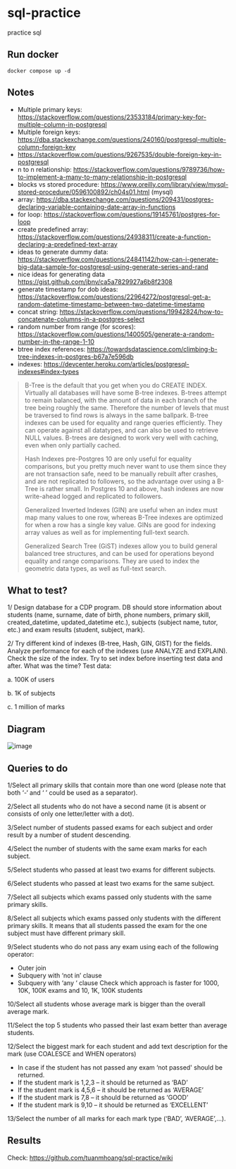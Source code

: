 # sql-practice
practice sql

## Run docker
```
docker compose up -d
```

## Notes
- Multiple primary keys: https://stackoverflow.com/questions/23533184/primary-key-for-multiple-column-in-postgresql
- Multiple foreign keys: https://dba.stackexchange.com/questions/240160/postgresql-multiple-column-foreign-key
- https://stackoverflow.com/questions/9267535/double-foreign-key-in-postgresql
- n to n relationship: https://stackoverflow.com/questions/9789736/how-to-implement-a-many-to-many-relationship-in-postgresql
- blocks vs stored procedure: https://www.oreilly.com/library/view/mysql-stored-procedure/0596100892/ch04s01.html (mysql)
- array: https://dba.stackexchange.com/questions/209431/postgres-declaring-variable-containing-date-array-in-functions
- for loop: https://stackoverflow.com/questions/19145761/postgres-for-loop
- create predefined array: https://stackoverflow.com/questions/24938311/create-a-function-declaring-a-predefined-text-array
- ideas to generate dummy data: https://stackoverflow.com/questions/24841142/how-can-i-generate-big-data-sample-for-postgresql-using-generate-series-and-rand
- nice ideas for generating data https://gist.github.com/jbnv/ca5a7829927a6b8f2308
- generate timestamp for dob ideas: https://stackoverflow.com/questions/22964272/postgresql-get-a-random-datetime-timestamp-between-two-datetime-timestamp
- concat string: https://stackoverflow.com/questions/19942824/how-to-concatenate-columns-in-a-postgres-select
- random number from range (for scores): https://stackoverflow.com/questions/1400505/generate-a-random-number-in-the-range-1-10
- btree index references: https://towardsdatascience.com/climbing-b-tree-indexes-in-postgres-b67a7e596db
- indexes: https://devcenter.heroku.com/articles/postgresql-indexes#index-types

>B-Tree is the default that you get when you do CREATE INDEX. Virtually all databases will have some B-tree indexes. B-trees attempt to remain balanced, with the amount of data in each branch of the tree being roughly the same. Therefore the number of levels that must be traversed to find rows is always in the same ballpark. B-tree indexes can be used for equality and range queries efficiently. They can operate against all datatypes, and can also be used to retrieve NULL values. B-trees are designed to work very well with caching, even when only partially cached.
>
>Hash Indexes pre-Postgres 10 are only useful for equality comparisons, but you pretty much never want to use them since they are not transaction safe, need to be manually rebuilt after crashes, and are not replicated to followers, so the advantage over using a B-Tree is rather small. In Postgres 10 and above, hash indexes are now write-ahead logged and replicated to followers.
>
>Generalized Inverted Indexes (GIN) are useful when an index must map many values to one row, whereas B-Tree indexes are optimized for when a row has a single key value. GINs are good for indexing array values as well as for implementing full-text search.
>
>Generalized Search Tree (GiST) indexes allow you to build general balanced tree structures, and can be used for operations beyond equality and range comparisons. They are used to index the geometric data types, as well as full-text search.

## What to test?

1/ Design database for a CDP program. DB should store information about students (name, surname, date of birth, phone numbers, primary skill, created_datetime, updated_datetime etc.), subjects (subject name, tutor, etc.) and exam results (student, subject, mark).

2/ Try different kind of indexes (B-tree, Hash, GIN, GIST) for the fields. Analyze performance for each of the indexes (use ANALYZE and EXPLAIN). Check the size of the index. Try to set index before inserting test data and after. What was the time? Test data:

a. 100K of users

b. 1K of subjects

c. 1 million of marks

## Diagram

![image](https://user-images.githubusercontent.com/37680968/144784019-0b2bc3b8-5ddd-4a66-8ba5-eb66a057a888.png)

## Queries to do

1/Select all primary skills that contain more than one word (please note that both ‘-‘ and ‘ ’ could be used as a separator). 

2/Select all students who do not have a second name (it is absent or consists of only one letter/letter with a dot). 

3/Select number of students passed exams for each subject and order result by a number of student descending. 

4/Select the number of students with the same exam marks for each subject. 

5/Select students who passed at least two exams for different subjects. 

6/Select students who passed at least two exams for the same subject. 

7/Select all subjects which exams passed only students with the same primary skills. 

8/Select all subjects which exams passed only students with the different primary skills. It means that all students passed the exam for the one subject must have different primary skill. 

9/Select students who do not pass any exam using each of the following operator: 
- Outer join
- Subquery with ‘not in’ clause
- Subquery with ‘any ‘ clause Check which approach is faster for 1000, 10K, 100K exams and 10, 1K, 100K students

10/Select all students whose average mark is bigger than the overall average mark. 

11/Select the top 5 students who passed their last exam better than average students. 

12/Select the biggest mark for each student and add text description for the mark (use COALESCE and WHEN operators) 
- In case if the student has not passed any exam ‘not passed' should be returned.
- If the student mark is 1,2,3 – it should be returned as ‘BAD’
- If the student mark is 4,5,6 – it should be returned as ‘AVERAGE’
- If the student mark is 7,8 – it should be returned as ‘GOOD’
- If the student mark is 9,10 – it should be returned as ‘EXCELLENT’

13/Select the number of all marks for each mark type (‘BAD’, ‘AVERAGE’,…). 

## Results

Check: https://github.com/tuanmhoang/sql-practice/wiki
